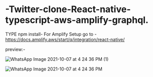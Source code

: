 # -Twitter-clone-React-native-typescript-aws-amplify-graphql.
TYPE npm install-
For Amplify Setup go to - https://docs.amplify.aws/start/q/integration/react-native/



preview:-

![WhatsApp Image 2021-10-07 at 4 24 36 PM (1)](https://user-images.githubusercontent.com/44243512/136371417-c85372b1-8967-4b7e-bc63-03bccf0a0dfb.jpeg)

![WhatsApp Image 2021-10-07 at 4 24 36 PM](https://user-images.githubusercontent.com/44243512/136371338-26f4a3fb-107a-4f11-b4d1-9aebcf083b1e.jpeg)
